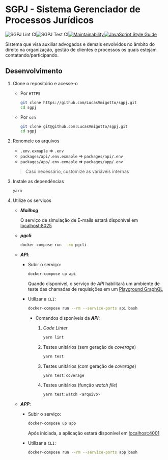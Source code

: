 # SGPJ - Sistema Gerenciador de Processos Jurídicos

![SGPJ Lint CI](https://github.com/LucasVmigotto/sgpj/workflows/SGPJ%20Lint%20CI/badge.svg?branch=ci%2Fgithub-workflows)![SGPJ Test CI](https://github.com/LucasVmigotto/sgpj/workflows/SGPJ%20Test%20CI/badge.svg?branch=dev)[![Maintainability](https://api.codeclimate.com/v1/badges/e142e4e9b68e9122302f/maintainability)](https://codeclimate.com/github/LucasVmigotto/sgpj/maintainability)[![JavaScript Style Guide](https://img.shields.io/badge/code_style-standard-brightgreen.svg)](https://standardjs.com)

Sistema que visa auxiliar advogados e demais envolvidos no âmbito do direito na organização, gestão de clientes e processos os quais estejam contatando/participando.

## Desenvolvimento

1. Clone o repositório e acesse-o
    * Por `HTTPS`

        ```bash
        git clone https://github.com/LucasVmigotto/sgpj.git
        cd sgpj
        ```

    * Por `ssh`

        ```bash
        git clone git@github.com:LucasVmigotto/sgpj.git
        cd sgpj
        ```

2. Renomeie os arquivos
    * `.env.exmaple` => `.env`
    * `packages/api/.env.exmaple` => `packages/api/.env`
    * `packages/app/.env.exmaple` => `packages/app/.env`
    > Caso necessário, customize as variáveis internas

3. Instale as dependências

    ```bash
    yarn
    ```

4. Utilize os serviços

    * **_Mailhog_**

        O serviço de simulação de E-mails estará disponível em [localhost:8025](http://localhost:8025)

    * **_pgcli_**:

        ```bash
        docker-compose run --rm pgcli
        ```

    * **_API_**:
        * Subir o serviço:

            ```bash
            docker-compose up api
            ```

            Quando disponível, o serviço de _API_ habilitará um ambiente de teste das chamadas de requisições em um [Playground GraphQL](http://localhost:4000/api/graphql)

        * Utilizar a `CLI`:

            ```bash
            docker-compose run --rm --service-ports api bash
            ```

            * Comandos disponíveis da **_API_**:
                1. _Code Linter_

                    ```bash
                    yarn lint
                    ```

                2. Testes unitários (sem geração de _coverage_)

                    ```bash
                    yarn test
                    ```

                3. Testes unitários (com geração de _coverage_)

                    ```bash
                    yarn test:coverage
                    ```

                4. Testes unitários (função _watch file_)

                    ```bash
                    yarn test:watch <arquivo>
                    ```

    * **_APP_**:
        * Subir o serviço:

            ```bash
            docker-compose up app
            ```

            Após iniciada, a aplicação estará disponível em [localhost:4001](http://locahost:4001)

        * Utilizar a `CLI`:

            ```bash
            docker-compose run --rm --service-ports app bash
            ```
